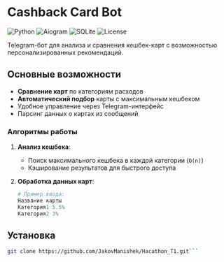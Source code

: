 # Cashback Card Bot

![Python](https://img.shields.io/badge/python-3.11%2B-blue)
![Aiogram](https://img.shields.io/badge/aiogram-3.x-green)
![SQLite](https://img.shields.io/badge/database-SQLite-yellow)
![License](https://img.shields.io/badge/license-MIT-orange)

Telegram-бот для анализа и сравнения кешбек-карт с возможностью персонализированных рекомендаций.

## Основные возможности

- **Сравнение карт** по категориям расходов
- **Автоматический подбор** карты с максимальным кешбеком
- Удобное управление через Telegram-интерфейс
- Парсинг данных о картах из сообщений

### Алгоритмы работы

1. **Анализ кешбека**:
   - Поиск максимального кешбека в каждой категории (`O(n)`)
   - Кэширование результатов для быстрого доступа

2. **Обработка данных карт**:
   ```python
   # Пример ввода:
   Название карты
   Категория1 5.5%
   Категория2 3%
   ```

## Установка  
```bash
git clone https://github.com/JakovManishek/Hacathon_T1.git```
